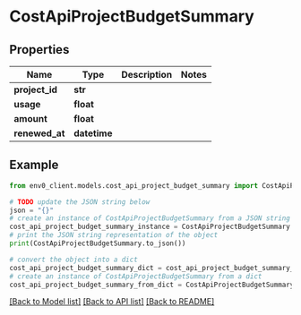 # CostApiProjectBudgetSummary


## Properties

Name | Type | Description | Notes
------------ | ------------- | ------------- | -------------
**project_id** | **str** |  | 
**usage** | **float** |  | 
**amount** | **float** |  | 
**renewed_at** | **datetime** |  | 

## Example

```python
from env0_client.models.cost_api_project_budget_summary import CostApiProjectBudgetSummary

# TODO update the JSON string below
json = "{}"
# create an instance of CostApiProjectBudgetSummary from a JSON string
cost_api_project_budget_summary_instance = CostApiProjectBudgetSummary.from_json(json)
# print the JSON string representation of the object
print(CostApiProjectBudgetSummary.to_json())

# convert the object into a dict
cost_api_project_budget_summary_dict = cost_api_project_budget_summary_instance.to_dict()
# create an instance of CostApiProjectBudgetSummary from a dict
cost_api_project_budget_summary_from_dict = CostApiProjectBudgetSummary.from_dict(cost_api_project_budget_summary_dict)
```
[[Back to Model list]](../README.md#documentation-for-models) [[Back to API list]](../README.md#documentation-for-api-endpoints) [[Back to README]](../README.md)


